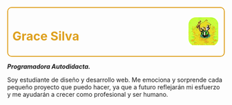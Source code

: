 
<div class="cabecera" style="border: solid 2px#dea01e; border-radius: 10px; display:flex; align-items:center; justify-content:space-between; flex-direction:row;align-content:center; padding: 10px 10px">

<h1 style="color:#dea01e; font-weight:bold">Grace Silva</h1>

<img src="https://github.com/Grace-Silva/PokeMonButton/blob/master/lil-link.gif?raw=true" style="border: solid white; border-radius:20px">
</div>

***Programadora Autodidacta.*** 

Soy estudiante de diseño y desarrollo web. Me emociona y sorprende cada pequeño proyecto que puedo hacer, ya que a futuro reflejarán mi esfuerzo y me ayudarán a crecer como profesional y ser humano.




